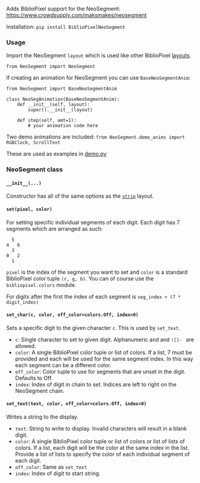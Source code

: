 Adds BiblioPixel support for the NeoSegment: https://www.crowdsupply.com/maksmakes/neosegment

Installation: `pip install BiblioPixelNeoSegment`

### Usage

Import the NeoSegment `layout` which is used like other BiblioPixel [layouts](https://github.com/ManiacalLabs/BiblioPixel/wiki/Layout).

`from NeoSegment import NeoSegment`

If creating an animation for NeoSegment you can use `BaseNeoSegmentAnim`:

```
from NeoSegment import BaseNeoSegmentAnim

class NeoSegAnimation(BaseNeoSegmentAnim):
    def __init__(self, layout):
        super().__init__(layout)

    def step(self, amt=1):
        # your animation code here

```

Two demo animations are included: `from NeoSegment.demo_anims import RGBClock, ScrollText`

These are used as examples in [demo.py](https://github.com/ManiacalLabs/BiblioPixelNeoSegment/blob/master/demo.py)


### NeoSegment class

#### `__init__(...)`

Constructor has all of the same options as the [`strip`](https://github.com/ManiacalLabs/BiblioPixel/wiki/Strip) layout.

#### `set(pixel, color)`

For setting specific individual segments of each digit. Each digit has 7 segments which are arranged as such:

```
  5
4   6
  3
0   2
  1
```

`pixel` is the index of the segment you want to set and `color` is a standard BiblioPixel color tuple `(r, g, b)`. You can of course use the `bibliopixel.colors` module.

For digits after the first the index of each segment is `seg_index + (7 * digit_index)`

#### `set_char(c, color, off_color=colors.Off, index=0)`

Sets a specific digit to the given character `c`. This is used by `set_text`.

- `c`: Single character to set to given digit. Alphanumeric and and `![]- ` are allowed.
- `color`: A single BiblioPixel color tuple or list of colors. If a list, 7 must be provided and each will be used for the same segment index. In this way each segment can be a different color.
- `off_color`: Color tuple to use for segments that are unset in the digit. Defaults to Off.
- `index`: Index of digit in chain to set. Indices are left to right on the NeoSegment chain.

#### `set_text(text, color, off_color=colors.Off, index=0)`

Writes a string to the display.

- `text`: String to write to display. Invalid characters will result in a blank digit.
- `color`: A single BiblioPixel color tuple or list of colors or list of lists of colors. If a list, each digit will be the color at the same index in the list. Provide a list of lists to specify the color of each individual segment of each digit.
- `off_color`: Same as `set_text`
- `index`: Index of digit to start string.
